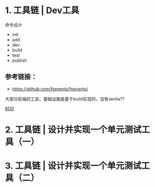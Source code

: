 # 1. 工具链 | Dev工具
命令设计
* init
* add
* dev
* build
* test
* publish

## 参考链接：
* https://github.com/fsevents/fsevents/

大部分前端的工具、基础设施是基于build实现的，没有venila??

[BDD](https://en.wikipedia.org/wiki/Behavior-driven_development)

# 2. 工具链 | 设计并实现一个单元测试工具（一）
# 3. 工具链 | 设计并实现一个单元测试工具（二）